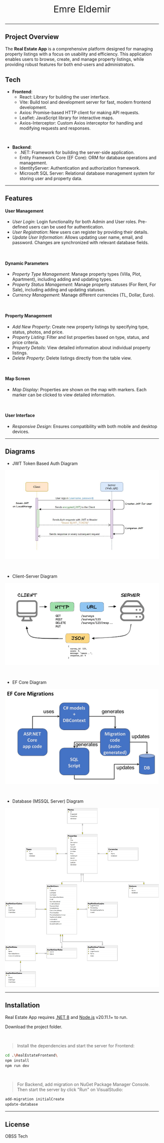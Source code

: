 
<div align="center" style="font-size: 30px;>

OBSS .NET CodeCamp 2024 Final Project

</div>

<div align="center" style="font-size: 25px;>

Real Estate Management System

</div>


<div align="center" style="font-size: 22px;>

[Emre Eldemir](https://www.linkedin.com/in/emreeldemir/)

</div>

<hr>

## Project Overview

The **Real Estate App** is a comprehensive platform designed for managing property listings with a focus on usability and efficiency. This application enables users to browse, create, and manage property listings, while providing robust features for both end-users and administrators.



## Tech
- **Frontend**:
    - React: Library for building the user interface.
    - Vite: Build tool and development server for fast, modern frontend development.
    - Axios: Promise-based HTTP client for making API requests.
    - Leaflet: JavaScript library for interactive maps.
    - Axios-Interceptor: Custom Axios interceptor for handling and modifying requests and responses.

<br>

- **Backend**:
    - .NET: Framework for building the server-side application.
    - Entity Framework Core (EF Core): ORM for database operations and management.
    - IdentityServer: Authentication and authorization framework.
    - Microsoft SQL Server: Relational database management system for storing user and property data.

<hr>


## Features

#### User Management
- *User Login*: Login functionality for both Admin and User roles. Pre-defined users can be used for authentication. 
- *User Registration*: New users can register by providing their details.
- *Update User Information*: Allows updating user name, email, and password. Changes are synchronized with relevant database fields.
<br>

#### Dynamic Parameters
- *Property Type Management*: Manage property types (Villa, Plot, Apartment), including adding and updating types.
- *Property Status Management*: Manage property statuses (For Rent, For Sale), including adding and updating statuses.
- *Currency Management*: Manage different currencies (TL, Dollar, Euro).
<br>

#### Property Management
- *Add New Property*: Create new property listings by specifying type, status, photos, and price.
- *Property Listing*: Filter and list properties based on type, status, and price criteria.
- *Property Details*: View detailed information about individual property listings.
- *Delete Property*: Delete listings directly from the table view.
<br>

#### Map Screen
- *Map Display*: Properties are shown on the map with markers. Each marker can be clicked to view detailed information.
<br>

#### User Interface
- *Responsive Design*: Ensures compatibility with both mobile and desktop devices.
<hr>

## Diagrams
- JWT Token Based Auth Diagram

![JWT Diagram](readme-assets/jwt-diagram.jpg)


<br>

- Client-Server Diagram

![Client-Server Diagram](readme-assets/client-server-diagram.png)

<br>

- EF Core Diagram

![EF Core Diagram](readme-assets/ef-core-diagram.jpg)

<br>

- Database (MSSQL Server) Diagram

![DB Diagram](readme-assets/db-diagram.jpg)


<hr>

## Installation

Real Estate App requires [.NET 8](https://learn.microsoft.com/tr-tr/dotnet/welcome) and [Node.js](https://nodejs.org/) v20.11.1+ to run.

Download the project folder.

<br>

> Install the dependencies and start the server for Frontend:

```sh
cd .\RealEstateFrontend\
npm install
npm run dev
```
<br>

> For Backend, add migration on NuGet Package Manager Console.
Then start the server by click "Run" on VisualStudio:

```sh
add-migration initialCreate
update-database
```
<hr>

## License

OBSS Tech
